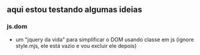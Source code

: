 ## aqui estou testando algumas ideias 

### js.dom
* um "jquery da vida" para simplificar o DOM usando classe em js (ignore style.mjs, ele está vazio e vou excluir ele depois)
